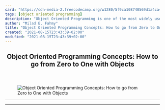 ```yaml
---
card: "https://cdn-media-2.freecodecamp.org/w1280/5f9ca108740569d1a4ca4c46.jpg"
tags: [object oriented programming]
description: "Object Oriented Programming is one of the most widely used pr"
author: "Milad E. Fahmy"
title: "Object Oriented Programming Concepts: How to go from Zero to One with Objects"
created: "2021-08-15T23:43:39+02:00"
modified: "2021-08-15T23:43:39+02:00"
---
```

<div class="site-wrapper">
<main id="site-main" class="site-main outer">
<div class="inner">
<article class="post-full post tag-object-oriented-programming tag-object-oriented tag-freecodecamp tag-blogging tag-coding ">
<header class="post-full-header">
<h1 class="post-full-title">Object Oriented Programming Concepts: How to go from Zero to One with Objects</h1>
</header>
<figure class="post-full-image">
<picture>
<source media="(max-width: 700px)" sizes="1px" srcset="data:image/gif;base64,R0lGODlhAQABAIAAAAAAAP///yH5BAEAAAAALAAAAAABAAEAAAIBRAA7 1w">
<source media="(min-width: 701px)" sizes="(max-width: 800px) 400px,
(max-width: 1170px) 700px,
1400px" srcset="https://cdn-media-2.freecodecamp.org/w1280/5f9ca108740569d1a4ca4c46.jpg 300w,
https://cdn-media-2.freecodecamp.org/w1280/5f9ca108740569d1a4ca4c46.jpg 600w,
https://cdn-media-2.freecodecamp.org/w1280/5f9ca108740569d1a4ca4c46.jpg 1000w,
https://cdn-media-2.freecodecamp.org/w1280/5f9ca108740569d1a4ca4c46.jpg 2000w">
<img onerror="this.style.display='none'" src="https://cdn-media-2.freecodecamp.org/w1280/5f9ca108740569d1a4ca4c46.jpg" alt="Object Oriented Programming Concepts: How to go from Zero to One with Objects">
</picture>
</figure>
<section class="post-full-content">
<div class="post-content">
</div>
<hr>
<hr>
</section>
</article>
</div>
</main>
</div>
<!-- Google Tag Manager (noscript) -->
<!-- End Google Tag Manager (noscript) -->
